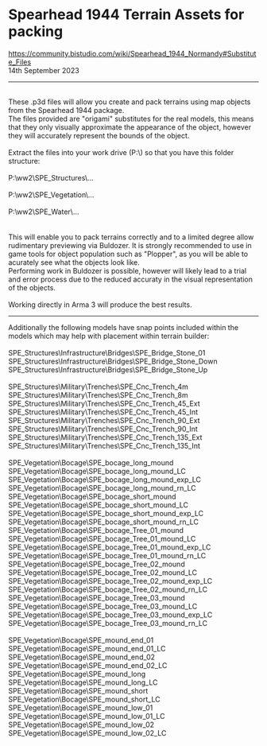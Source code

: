 
# Spearhead 1944 Terrain Assets for packing<br/>
https://community.bistudio.com/wiki/Spearhead_1944_Normandy#Substitute_Files<br/>
14th September 2023<br/>

------------------------------------------------------------
<br/>
These .p3d files will allow you create and pack terrains using map objects from the Spearhead 1944 package.<br/>
The files provided are "origami" substitutes for the real models, this means that they only visually approximate the appearance of the object, however they will accurately represent the bounds of the object.<br/>
<br/>
Extract the files into your work drive (P:\) so that you have this folder structure:<br/>
<br/>
P:\ww2\SPE_Structures\...<br/>
<br/>
P:\ww2\SPE_Vegetation\...<br/>
<br/>
P:\ww2\SPE_Water\...<br/>
<br/>
<br/>
This will enable you to pack terrains correctly and to a limited degree allow rudimentary previewing via Buldozer. It is strongly recommended to use in game tools for object population such as "Plopper", as you will be able to acurately see what the objects look like.<br/>
Performing work in Buldozer is possible, however will likely lead to a trial and error process due to the reduced accuraty in the visual representation of the objects. <br/>
<br/>
Working directly in Arma 3 will produce the best results.<br/>

------------------------------------------------------------

Additionally the following models have snap points included within the models which may help with placement within terrain builder:<br/>
<br/>
SPE_Structures\Infrastructure\Bridges\SPE_Bridge_Stone_01<br/>
SPE_Structures\Infrastructure\Bridges\SPE_Bridge_Stone_Down<br/>
SPE_Structures\Infrastructure\Bridges\SPE_Bridge_Stone_Up<br/>
<br/>
SPE_Structures\Military\Trenches\SPE_Cnc_Trench_4m<br/>
SPE_Structures\Military\Trenches\SPE_Cnc_Trench_8m<br/>
SPE_Structures\Military\Trenches\SPE_Cnc_Trench_45_Ext<br/>
SPE_Structures\Military\Trenches\SPE_Cnc_Trench_45_Int<br/>
SPE_Structures\Military\Trenches\SPE_Cnc_Trench_90_Ext<br/>
SPE_Structures\Military\Trenches\SPE_Cnc_Trench_90_Int<br/>
SPE_Structures\Military\Trenches\SPE_Cnc_Trench_135_Ext<br/>
SPE_Structures\Military\Trenches\SPE_Cnc_Trench_135_Int<br/>
<br/>
SPE_Vegetation\Bocage\SPE_bocage_long_mound<br/>
SPE_Vegetation\Bocage\SPE_bocage_long_mound_LC<br/>
SPE_Vegetation\Bocage\SPE_bocage_long_mound_exp_LC<br/>
SPE_Vegetation\Bocage\SPE_bocage_long_mound_rn_LC<br/>
SPE_Vegetation\Bocage\SPE_bocage_short_mound<br/>
SPE_Vegetation\Bocage\SPE_bocage_short_mound_LC<br/>
SPE_Vegetation\Bocage\SPE_bocage_short_mound_exp_LC<br/>
SPE_Vegetation\Bocage\SPE_bocage_short_mound_rn_LC<br/>
SPE_Vegetation\Bocage\SPE_bocage_Tree_01_mound<br/>
SPE_Vegetation\Bocage\SPE_bocage_Tree_01_mound_LC<br/>
SPE_Vegetation\Bocage\SPE_bocage_Tree_01_mound_exp_LC<br/>
SPE_Vegetation\Bocage\SPE_bocage_Tree_01_mound_rn_LC<br/>
SPE_Vegetation\Bocage\SPE_bocage_Tree_02_mound<br/>
SPE_Vegetation\Bocage\SPE_bocage_Tree_02_mound_LC<br/>
SPE_Vegetation\Bocage\SPE_bocage_Tree_02_mound_exp_LC<br/>
SPE_Vegetation\Bocage\SPE_bocage_Tree_02_mound_rn_LC<br/>
SPE_Vegetation\Bocage\SPE_bocage_Tree_03_mound<br/>
SPE_Vegetation\Bocage\SPE_bocage_Tree_03_mound_LC<br/>
SPE_Vegetation\Bocage\SPE_bocage_Tree_03_mound_exp_LC<br/>
SPE_Vegetation\Bocage\SPE_bocage_Tree_03_mound_rn_LC<br/>
<br/>
SPE_Vegetation\Bocage\SPE_mound_end_01<br/>
SPE_Vegetation\Bocage\SPE_mound_end_01_LC<br/>
SPE_Vegetation\Bocage\SPE_mound_end_02<br/>
SPE_Vegetation\Bocage\SPE_mound_end_02_LC<br/>
SPE_Vegetation\Bocage\SPE_mound_long<br/>
SPE_Vegetation\Bocage\SPE_mound_long_LC<br/>
SPE_Vegetation\Bocage\SPE_mound_short<br/>
SPE_Vegetation\Bocage\SPE_mound_short_LC<br/>
SPE_Vegetation\Bocage\SPE_mound_low_01<br/>
SPE_Vegetation\Bocage\SPE_mound_low_01_LC<br/>
SPE_Vegetation\Bocage\SPE_mound_low_02<br/>
SPE_Vegetation\Bocage\SPE_mound_low_02_LC<br/>
<br/>